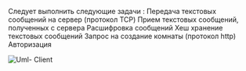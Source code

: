Следует выполнить следующие задачи :
	Передача текстовых сообщений на сервер (протокол TCP)
	Прием текстовых сообщений, полученных с сервера
	Расшифровка сообщений
	Хеш хранение текстовых сообщений
	Запрос на создание комнаты (протокол http)
	Авторизация
	
![Uml- Client](/ChatRoom/UML-Client.png)
